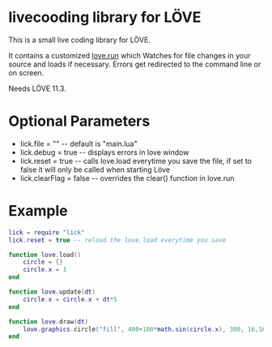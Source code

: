 # livecooding library for LÖVE

This is a small live coding library for LÖVE. 

It contains a customized [love.run](https://love2d.org/wiki/love.run) which Watches for file changes in your source and loads if necessary. Errors get redirected to the command line or on screen.

Needs LÖVE 11.3.

# Optional Parameters
* lick.file = "<INSERT CUSTOM FILE HERE>" -- default is "main.lua"
* lick.debug = true -- displays errors in love window
* lick.reset = true -- calls love.load everytime you save the file, if set to false it will only be called when starting Löve
* lick.clearFlag = false -- overrides the clear() function in love.run

# Example
```Lua
lick = require "lick"
lick.reset = true -- reload the love.load everytime you save

function love.load()
    circle = {}
    circle.x = 1
end

function love.update(dt)
    circle.x = circle.x + dt*5
end

function love.draw(dt)
    love.graphics.circle("fill", 400+100*math.sin(circle.x), 300, 16,16)
end
